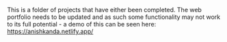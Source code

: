 This is a folder of projects that have either been completed. 
The web portfolio needs to be updated and as such some functionality may not work to its full potential - a demo of this can be seen here: https://anishkanda.netlify.app/